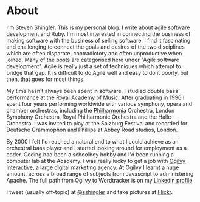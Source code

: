 

# About

I'm Steven Shingler. This is my personal blog. I write about agile software development and Ruby. I'm most interested in connecting the business of making software with the business of selling software. I find it fascinating and challenging to connect the goals and desires of the two disciplines which are often disparate, contradictory and often unproductive when joined. Many of the posts are categorised here under "Agile software development". Agile is really just a set of techniques which attempt to bridge that gap. It is difficult to do Agile well and easy to do it poorly, but then, that goes for most things.

My time hasn't always been spent in software. I studied double bass performance at the [Royal Academy of Music](http://www.ram.ac.uk). After graduating in 1996 I spent four years performing worldwide with various symphony, opera and chamber orchestras, including the [Philharmonia](http://www.philharmonia.co.uk) Orchestra, London Symphony Orchestra, Royal Philharmonic Orchestra and the Halle Orchestra. I was invited to play at the Salzburg Festival and recorded for Deutsche Grammophon and Phillips at Abbey Road studios, London.

By 2000 I felt I'd reached a natural end to what I could achieve as an orchestral bass player and I started looking around for employment as a coder. Coding had been a schoolboy hobby and I'd been running a computer lab at the Academy. I was really lucky to get a job with [Ogilvy Interactive](http://www.ogilvy.com/About/Network/OgilvyInteractive.aspx), a large digital marketing agency. At Ogilvy I learnt a huge amount, across a broad range of subjects from Javascript to administering Apache. The full path from Ogilvy to Wordtracker is on my [Linkedin profile](http://uk.linkedin.com/in/sshingler).

I tweet (usually off-topic) at [@sshingler](http://twitter.com/sshingler) and take pictures at [Flickr](http://flickr.com/photos/sshingler).


